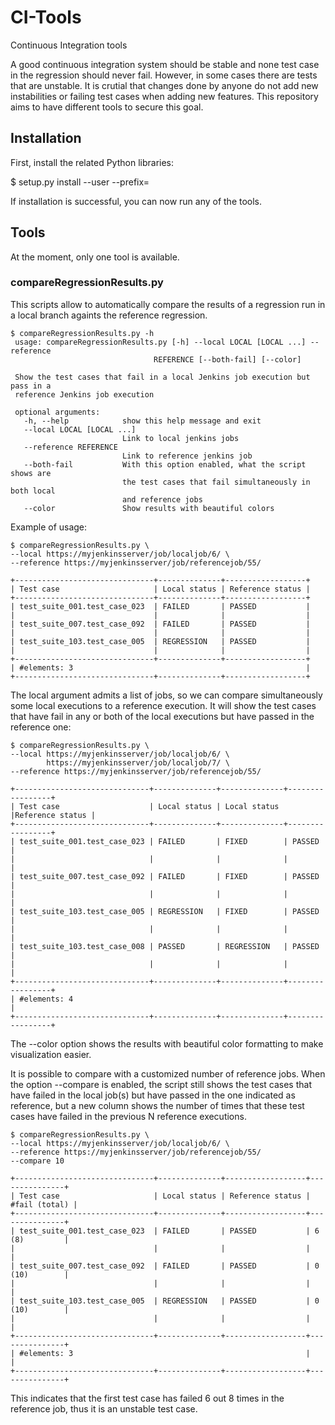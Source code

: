 # CI-Tools
Continuous Integration tools

A good continuous integration system should be stable and none test case in the regression should never fail. However, in some cases
there are tests that are unstable. It is crutial that changes done by anyone do not add new instabilities or failing test cases when
adding new features. This repository aims to have different tools to secure this goal.

## Installation

First, install the related Python libraries:

  $ setup.py install --user --prefix=

If installation is successful, you can now run any of the tools.

## Tools

At the moment, only one tool is available.

### compareRegressionResults.py

This scripts allow to automatically compare the results of a regression run in a local branch againts the reference regression.

    $ compareRegressionResults.py -h
     usage: compareRegressionResults.py [-h] --local LOCAL [LOCAL ...] --reference
                                    REFERENCE [--both-fail] [--color]
     
     Show the test cases that fail in a local Jenkins job execution but pass in a
     reference Jenkins job execution
     
     optional arguments:
       -h, --help            show this help message and exit
       --local LOCAL [LOCAL ...]
                             Link to local jenkins jobs
       --reference REFERENCE
                             Link to reference jenkins job
       --both-fail           With this option enabled, what the script shows are
                             the test cases that fail simultaneously in both local
                             and reference jobs
       --color               Show results with beautiful colors
       
Example of usage:

    $ compareRegressionResults.py \
    --local https://myjenkinsserver/job/localjob/6/ \
    --reference https://myjenkinsserver/job/referencejob/55/
    
    +-------------------------------+--------------+------------------+
    | Test case                     | Local status | Reference status |
    +-------------------------------+--------------+------------------+
    | test_suite_001.test_case_023  | FAILED       | PASSED           |
    |                               |              |                  |
    | test_suite_007.test_case_092  | FAILED       | PASSED           |
    |                               |              |                  |
    | test_suite_103.test_case_005  | REGRESSION   | PASSED           |
    |                               |              |                  |
    +-------------------------------+--------------+------------------+
    | #elements: 3                                                    |
    +-------------------------------+--------------+------------------+

The local argument admits a list of jobs, so we can compare simultaneously some local executions to a reference execution.
It will show the test cases that have fail in any or both of the local executions but have passed in the reference one:

    $ compareRegressionResults.py \
    --local https://myjenkinsserver/job/localjob/6/ \
            https://myjenkinsserver/job/localjob/7/ \
    --reference https://myjenkinsserver/job/referencejob/55/
    
    +------------------------------+--------------+--------------+-----------------+
    | Test case                    | Local status | Local status |Reference status |
    +------------------------------+--------------+--------------+-----------------+
    | test_suite_001.test_case_023 | FAILED       | FIXED        | PASSED          |
    |                              |              |              |                 |
    | test_suite_007.test_case_092 | FAILED       | FIXED        | PASSED          |
    |                              |              |              |                 |
    | test_suite_103.test_case_005 | REGRESSION   | FIXED        | PASSED          |
    |                              |              |              |                 |
    | test_suite_103.test_case_008 | PASSED       | REGRESSION   | PASSED          |
    |                              |              |              |                 |
    +------------------------------+--------------+--------------+-----------------+
    | #elements: 4                                                                 |
    +------------------------------+--------------+--------------+-----------------+
    
The --color option shows the results with beautiful color formatting to make visualization easier.

It is possible to compare with a customized number of reference jobs. When the option --compare is enabled, the script still
shows the test cases that have failed in the local job(s) but have passed in the one indicated as reference, but a new column
shows the number of times that these test cases have failed in the previous N reference executions.

    $ compareRegressionResults.py \
    --local https://myjenkinsserver/job/localjob/6/ \
    --reference https://myjenkinsserver/job/referencejob/55/
    --compare 10
    
    +-------------------------------+--------------+------------------+---------------+
    | Test case                     | Local status | Reference status | #fail (total) |
    +-------------------------------+--------------+------------------+---------------+
    | test_suite_001.test_case_023  | FAILED       | PASSED           | 6 (8)         |
    |                               |              |                  |               |
    | test_suite_007.test_case_092  | FAILED       | PASSED           | 0 (10)        |
    |                               |              |                  |               |
    | test_suite_103.test_case_005  | REGRESSION   | PASSED           | 0 (10)        |
    |                               |              |                  |               |
    +-------------------------------+--------------+------------------+---------------+
    | #elements: 3                                                    |               |
    +-------------------------------+--------------+------------------+---------------+
    
This indicates that the first test case has failed 6 out 8 times in the reference job, thus it is an unstable test case.
